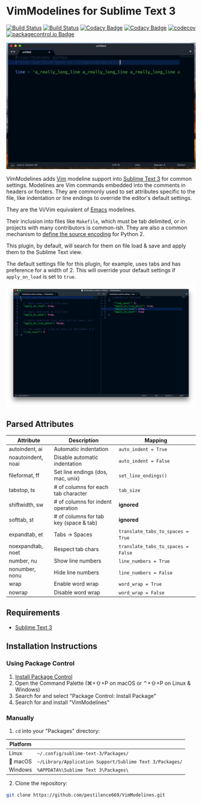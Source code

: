 # VimModelines for Sublime Text 3

[![Build Status](https://travis-ci.org/pestilence669/VimModelines.svg?branch=master)](https://travis-ci.org/pestilence669/VimModelines)
[![Build Status](https://ci.appveyor.com/api/projects/status/2uxv2kypphffxo2y/branch/master?svg=true)](https://ci.appveyor.com/project/pestilence669/vimmodelines/branch/master)
[![Codacy Badge](https://api.codacy.com/project/badge/Grade/0a3635083d0b4ddd99383406b4a18d41)](https://www.codacy.com/app/pestilence669/VimModelines?utm_source=github.com&amp;utm_medium=referral&amp;utm_content=pestilence669/VimModelines&amp;utm_campaign=Badge_Grade)
[![Codacy Badge](https://api.codacy.com/project/badge/Coverage/0a3635083d0b4ddd99383406b4a18d41)](https://www.codacy.com/app/pestilence669/VimModelines?utm_source=github.com&utm_medium=referral&utm_content=pestilence669/VimModelines&utm_campaign=Badge_Coverage)
[![codecov](https://codecov.io/gh/pestilence669/VimModelines/branch/master/graph/badge.svg)](https://codecov.io/gh/pestilence669/VimModelines)
[![packagecontrol.io Badge](https://packagecontrol.herokuapp.com/downloads/VimModelines.svg)](https://packagecontrol.io/packages/VimModelines)

![Screenshot 2](img/ss2.gif)

VimModelines adds [Vim](http://www.vim.org/) modeline support into
[Sublime Text 3](https://www.sublimetext.com/) for common settings. Modelines
are Vim commands embedded into the comments in headers or footers. They are
commonly used to set attributes specific to the file, like indentation or line
endings to override the editor's default settings.

They are the Vi/Vim equivalent of [Emacs](https://www.gnu.org/software/emacs/)
modelines.

Their inclusion into files like `Makefile`, which must be tab delimited, or in
projects with many contributors is common-ish. They are also a common mechanism
to [define the source encoding](https://www.python.org/dev/peps/pep-0263/#defining-the-encoding)
for Python 2.

This plugin, by default, will search for them on file load & save and apply them
to the Sublime Text view.

The default settings file for this plugin, for example, uses tabs and has
preference for a width of 2. This will override your default settings if
`apply_on_load` is set to `true`.

![Screenshot 1](img/ss1.png)

## Parsed Attributes

| Attribute          | Description                               | Mapping     |
| ------------------ | ----------------------------------------- | ----------- |
| autoindent, ai     | Automatic indentation           | `auto_indent = True`  |
| noautoindent, noai | Disable automatic indentation   | `auto_indent = False` |
| fileformat, ff     | Set line endings (dos, mac, unix) | `set_line_endings()` |
| tabstop, ts        | # of columns for each tab character       | `tab_size`  |
| shiftwidth, sw     | # of columns for indent operation         | **ignored** |
| softtab, st        | # of columns for tab key (space & tab)    | **ignored** |
| expandtab, et      | Tabs → Spaces      | `translate_tabs_to_spaces = True`  |
| noexpandtab, noet  | Respect tab chars  | `translate_tabs_to_spaces = False` |
| number, nu         | Show line numbers              | `line_numbers = True`  |
| nonumber, nonu     | Hide line numbers              | `line_numbers = False` |
| wrap               | Enable word wrap                  | `word_wrap = True`  |
| nowrap             | Disable word wrap                 | `word_wrap = False` |

## Requirements

- [Sublime Text 3](https://www.sublimetext.com/)

## Installation Instructions

### Using Package Control

1. [Install Package Control](https://packagecontrol.io/installation)
2. Open the Command Palette (⌘+⇧+P on macOS or ⌃+⇧+P on Linux & Windows)
2. Search for and select "Package Control: Install Package"
3. Search for and install "VimModelines"

### Manually

1. `cd` into your "Packages" directory:

| Platform |                                                          |
| -------- | -------------------------------------------------------- |
| Linux    | `~/.config/sublime-text-3/Packages/`                     |
|  macOS  | `~/Library/Application Support/Sublime Text 3/Packages/` |
| Windows  | `%APPDATA%\Sublime Text 3\Packages\`                     |

2. Clone the repository:

```bash
git clone https://github.com/pestilence669/VimModelines.git
```
